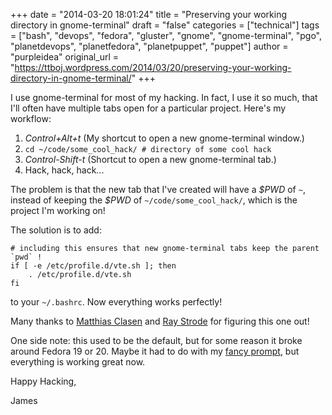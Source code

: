 +++
date = "2014-03-20 18:01:24"
title = "Preserving your working directory in gnome-terminal"
draft = "false"
categories = ["technical"]
tags = ["bash", "devops", "fedora", "gluster", "gnome", "gnome-terminal", "pgo", "planetdevops", "planetfedora", "planetpuppet", "puppet"]
author = "purpleidea"
original_url = "https://ttboj.wordpress.com/2014/03/20/preserving-your-working-directory-in-gnome-terminal/"
+++

I use gnome-terminal for most of my hacking. In fact, I use it so much, that I'll often have multiple tabs open for a particular project. Here's my workflow:
<ol>
	<li><em>Control+Alt+t</em> (My shortcut to open a new gnome-terminal window.)</li>
	<li><code>cd ~/code/some_cool_hack/ # directory of some cool hack</code></li>
	<li><em>Control-Shift-t</em> (Shortcut to open a new gnome-terminal tab.)</li>
	<li>Hack, hack, hack...</li>
</ol>
The problem is that the new tab that I've created will have a <em>$PWD</em> of <code>~</code>, instead of keeping the <em>$PWD</em> of <code>~/code/some_cool_hack/</code>, which is the project I'm working on!

The solution is to add:
```
# including this ensures that new gnome-terminal tabs keep the parent `pwd` !
if [ -e /etc/profile.d/vte.sh ]; then
    . /etc/profile.d/vte.sh
fi
```
to your <code>~/.bashrc</code>. Now everything works perfectly!

Many thanks to <a href="https://blogs.gnome.org/mclasen/">Matthias Clasen</a> and <a href="https://blogs.gnome.org/halfline/">Ray Strode</a> for figuring this one out!

One side note: this used to be the default, but for some reason it broke around Fedora 19 or 20. Maybe it had to do with my <a href="/blog/2014/01/29/show-the-exit-status-in-your-ps1/">fancy prompt</a>, but everything is working great now.

Happy Hacking,

James

